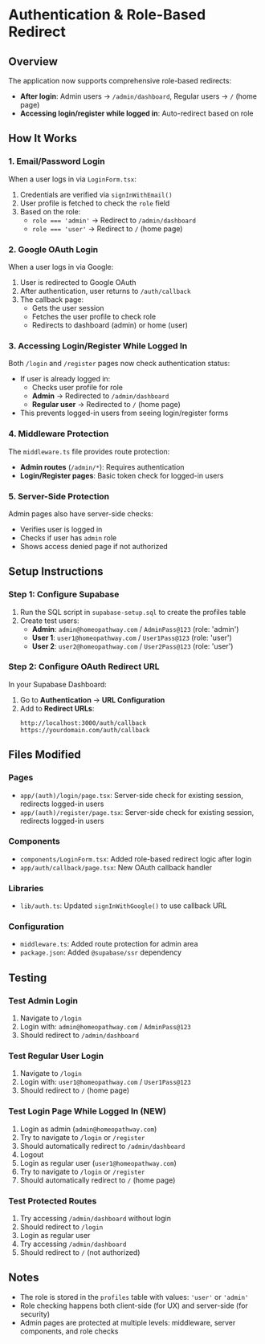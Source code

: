 # Authentication & Role-Based Redirect

## Overview
The application now supports comprehensive role-based redirects:
- **After login**: Admin users → `/admin/dashboard`, Regular users → `/` (home page)
- **Accessing login/register while logged in**: Auto-redirect based on role

## How It Works

### 1. Email/Password Login
When a user logs in via `LoginForm.tsx`:
1. Credentials are verified via `signInWithEmail()`
2. User profile is fetched to check the `role` field
3. Based on the role:
   - `role === 'admin'` → Redirect to `/admin/dashboard`
   - `role === 'user'` → Redirect to `/` (home page)

### 2. Google OAuth Login
When a user logs in via Google:
1. User is redirected to Google OAuth
2. After authentication, user returns to `/auth/callback`
3. The callback page:
   - Gets the user session
   - Fetches the user profile to check role
   - Redirects to dashboard (admin) or home (user)

### 3. Accessing Login/Register While Logged In
Both `/login` and `/register` pages now check authentication status:
- If user is already logged in:
  - Checks user profile for role
  - **Admin** → Redirected to `/admin/dashboard`
  - **Regular user** → Redirected to `/` (home page)
- This prevents logged-in users from seeing login/register forms

### 4. Middleware Protection
The `middleware.ts` file provides route protection:
- **Admin routes** (`/admin/*`): Requires authentication
- **Login/Register pages**: Basic token check for logged-in users

### 5. Server-Side Protection
Admin pages also have server-side checks:
- Verifies user is logged in
- Checks if user has `admin` role
- Shows access denied page if not authorized

## Setup Instructions

### Step 1: Configure Supabase
1. Run the SQL script in `supabase-setup.sql` to create the profiles table
2. Create test users:
   - **Admin**: `admin@homeopathway.com` / `AdminPass@123` (role: 'admin')
   - **User 1**: `user1@homeopathway.com` / `User1Pass@123` (role: 'user')
   - **User 2**: `user2@homeopathway.com` / `User2Pass@123` (role: 'user')

### Step 2: Configure OAuth Redirect URL
In your Supabase Dashboard:
1. Go to **Authentication** → **URL Configuration**
2. Add to **Redirect URLs**:
   ```
   http://localhost:3000/auth/callback
   https://yourdomain.com/auth/callback
   ```

## Files Modified

### Pages
- `app/(auth)/login/page.tsx`: Server-side check for existing session, redirects logged-in users
- `app/(auth)/register/page.tsx`: Server-side check for existing session, redirects logged-in users

### Components
- `components/LoginForm.tsx`: Added role-based redirect logic after login
- `app/auth/callback/page.tsx`: New OAuth callback handler

### Libraries
- `lib/auth.ts`: Updated `signInWithGoogle()` to use callback URL

### Configuration
- `middleware.ts`: Added route protection for admin area
- `package.json`: Added `@supabase/ssr` dependency

## Testing

### Test Admin Login
1. Navigate to `/login`
2. Login with: `admin@homeopathway.com` / `AdminPass@123`
3. Should redirect to `/admin/dashboard`

### Test Regular User Login
1. Navigate to `/login`
2. Login with: `user1@homeopathway.com` / `User1Pass@123`
3. Should redirect to `/` (home page)

### Test Login Page While Logged In (NEW)
1. Login as admin (`admin@homeopathway.com`)
2. Try to navigate to `/login` or `/register`
3. Should automatically redirect to `/admin/dashboard`
4. Logout
5. Login as regular user (`user1@homeopathway.com`)
6. Try to navigate to `/login` or `/register`
7. Should automatically redirect to `/` (home page)

### Test Protected Routes
1. Try accessing `/admin/dashboard` without login
2. Should redirect to `/login`
3. Login as regular user
4. Try accessing `/admin/dashboard`
5. Should redirect to `/` (not authorized)

## Notes
- The role is stored in the `profiles` table with values: `'user'` or `'admin'`
- Role checking happens both client-side (for UX) and server-side (for security)
- Admin pages are protected at multiple levels: middleware, server components, and role checks
